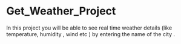 # Get_Weather_Project
In this project you will be able to see real time weather details (like temperature, humidity , wind etc )
by entering the name of the city .

